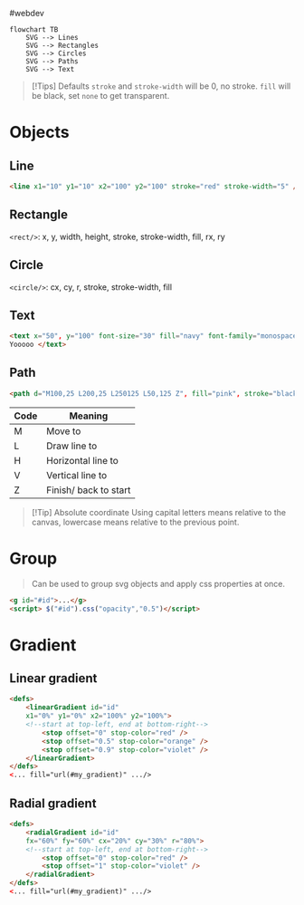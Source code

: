 #webdev 

```mermaid
flowchart TB
	SVG --> Lines
	SVG --> Rectangles
	SVG --> Circles
	SVG --> Paths
	SVG --> Text
```

>[!Tips] Defaults
>`stroke` and `stroke-width` will be 0, no stroke.
>`fill` will be black, set `none` to get transparent.

# Objects
## Line
```html
<line x1="10" y1="10" x2="100" y2="100" stroke="red" stroke-width="5" />
```
## Rectangle
`<rect/>`:  x, y, width, height, stroke, stroke-width, fill, rx, ry
## Circle
`<circle/>`: cx, cy, r, stroke, stroke-width, fill
## Text
```html
<text x="50", y="100" font-size="30" fill="navy" font-family="monospace">
Yooooo </text>
```
## Path
```html
<path d="M100,25 L200,25 L250125 L50,125 Z", fill="pink", stroke="black"/>
```

| Code | Meaning               |
| ---- | --------------------- |
| M    | Move to               |
| L    | Draw line to          |
| H    | Horizontal line to    |
| V    | Vertical line to      |
| Z    | Finish/ back to start |

>[!Tip] Absolute coordinate
>Using capital letters means relative to the canvas, lowercase means relative to the previous point.

# Group

> Can be used to group svg objects and apply css properties at once. 

```html
<g id="#id">...</g>
<script> $("#id").css("opacity","0.5")</script>
```

# Gradient

## Linear gradient
```html
<defs>
	<linearGradient id="id"
	x1="0%" y1="0%" x2="100%" y2="100%">
	<!--start at top-left, end at bottom-right-->
		<stop offset="0" stop-color="red" />
		<stop offset="0.5" stop-color="orange" />
		<stop offset="0.9" stop-color="violet" />
	</linearGradient>
</defs>
<... fill="url(#my_gradient)" .../>
```
## Radial gradient
```html
<defs>
	<radialGradient id="id"
	fx="60%" fy="60%" cx="20%" cy="30%" r="80%">
	<!--start at top-left, end at bottom-right-->
		<stop offset="0" stop-color="red" />
		<stop offset="1" stop-color="violet" />
	</radialGradient>
</defs>
<... fill="url(#my_gradient)" .../>
```